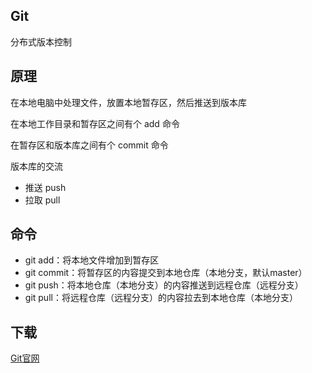 ## Git

分布式版本控制

## 原理

在本地电脑中处理文件，放置本地暂存区，然后推送到版本库

在本地工作目录和暂存区之间有个 add 命令

在暂存区和版本库之间有个 commit 命令

版本库的交流
  * 推送 push
  * 拉取 pull
  
## 命令

* git add：将本地文件增加到暂存区
* git commit：将暂存区的内容提交到本地仓库（本地分支，默认master）
* git push：将本地仓库（本地分支）的内容推送到远程仓库（远程分支）
* git pull：将远程仓库（远程分支）的内容拉去到本地仓库（本地分支）

## 下载
[Git官网](https://github.com/git-for-windows/git/releases/)
